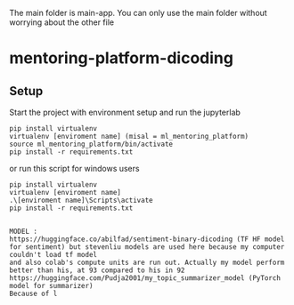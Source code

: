 The main folder is main-app.
You can only use the main folder without worrying about the other file


# mentoring-platform-dicoding

## Setup

Start the project with environment setup and run the jupyterlab

```
pip install virtualenv
virtualenv [enviroment name] (misal = ml_mentoring_platform)
source ml_mentoring_platform/bin/activate
pip install -r requirements.txt

```
or run this script for windows users
```
pip install virtualenv
virtualenv [enviroment name]
.\[enviroment name]\Scripts\activate
pip install -r requirements.txt


MODEL : 
https://huggingface.co/abilfad/sentiment-binary-dicoding (TF HF model for sentiment) but stevenliu models are used here because my computer couldn't load tf model 
and also colab's compute units are run out. Actually my model perform better than his, at 93 compared to his in 92
https://huggingface.com/Pudja2001/my_topic_summarizer_model (PyTorch model for summarizer)
Because of l

